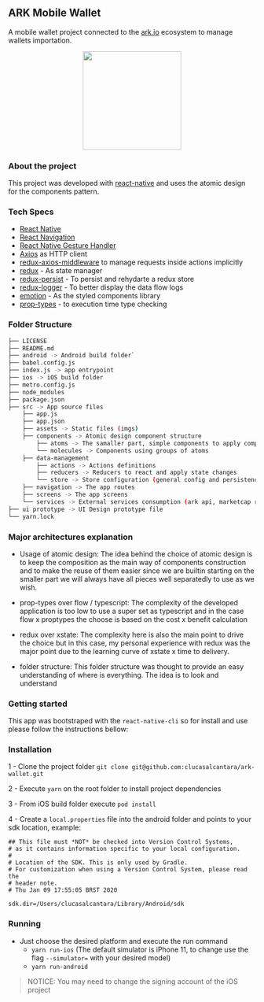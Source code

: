 ## ARK Mobile Wallet

A mobile wallet project connected to the [ark.io](https://ark.io) ecosystem to manage wallets importation.
<p align="center"><img src="https://user-images.githubusercontent.com/6919712/72203489-f8865980-344a-11ea-8476-3f11f4a8b713.png" width="200px" /></p>

### About the project

This project was developed with [react-native](https://facebook.github.io/react-native/) and uses the atomic design for the components pattern.

### Tech Specs

- [React Native](http://facebook.github.io/react-native/)
- [React Navigation](https://reactnavigation.org/)
- [React Native Gesture Handler](https://kmagiera.github.io/react-native-gesture-handler/)
- [Axios](https://github.com/axios/axios) as HTTP client
- [redux-axios-middleware](https://github.com/svrcekmichal/redux-axios-middleware) to manage requests inside actions implicitly
- [redux](https://redux.js.org/) - As state manager
- [redux-persist](https://github.com/rt2zz/redux-persist) - To persist and rehydarte a redux store
- [redux-logger](https://github.com/LogRocket/redux-logger) - To better display the data flow logs
- [emotion](https://emotion.sh) - As the styled components library
- [prop-types](https://github.com/facebook/prop-types) - to execution time type checking

### Folder Structure

```sh
├── LICENSE
├── README.md
├── android -> Android build folder`
├── babel.config.js
├── index.js -> app entrypoint
├── ios -> iOS build folder
├── metro.config.js
├── node_modules
├── package.json
├── src -> App source files
    ├── app.js
    ├── app.json
    ├── assets -> Static files (imgs)
    ├── components -> Atomic design component structure
        ├── atoms -> The samaller part, simple components to apply composition
        └── molecules -> Components using groups of atoms
    ├── data-management
        ├── actions -> Actions definitions
        ├── reducers -> Reducers to react and apply state changes
        └── store -> Store configuration (general config and persistence)
    ├── navigation -> The app routes
    ├── screens -> The app screens
    └── services -> External services consumption (ark api, marketcap rate)
├── ui prototype -> UI Design prototype file
└── yarn.lock
```

### Major architectures explanation

- Usage of atomic design: The idea behind the choice of atomic design is to keep the composition as the main way of components construction and to make the reuse of them easier since we are builtin starting on the smaller part we will always have all pieces well separatedly to use as we wish.

- prop-types over flow / typescript: The complexity of the developed application is too low to use a super set as typescript and in the case flow x proptypes the choose is based on the cost x benefit calculation

- redux over xstate: The complexity here is also the main point to drive the choice but in this case, my personal experience with redux was the major point due to the learning curve of xstate x time to delivery.

- folder structure: This folder structure was thought to provide an easy understanding of where is everything. The idea is to look and understand

### Getting started

This app was bootstraped with the `react-native-cli` so for install and use please follow the instructions bellow:

### Installation

1 - Clone the project folder `git clone git@github.com:clucasalcantara/ark-wallet.git`

2 - Execute `yarn` on the root folder to install project dependencies

3 - From iOS build folder execute `pod install`

4 - Create a `local.properties` file into the android folder and points to your sdk location, example:

```
## This file must *NOT* be checked into Version Control Systems,
# as it contains information specific to your local configuration.
#
# Location of the SDK. This is only used by Gradle.
# For customization when using a Version Control System, please read the
# header note.
# Thu Jan 09 17:55:05 BRST 2020

sdk.dir=/Users/clucasalcantara/Library/Android/sdk
```

### Running

- Just choose the desired platform and execute the run command
  - `yarn run-ios` (The default simulator is iPhone 11, to change use the flag `--simulator=` with your desired model)
  - `yarn run-android`

> NOTICE: You may need to change the signing account of the iOS project
